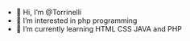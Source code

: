 - 👋 Hi, I’m @Torrinelli
- 👀 I’m interested in php programming
- 🌱 I’m currently learning HTML CSS JAVA and PHP
  
<!---
Torrinelli/Torrinelli is a ✨ special ✨ repository because its `README.md` (this file) appears on your GitHub profile.
You can click the Preview link to take a look at your changes.
--->
